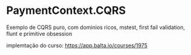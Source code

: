 # PaymentContext.CQRS
Exemplo de CQRS puro, com dominios ricos, mstest, first fail validation, flunt e primitive obsession

implemtação do curso: https://app.balta.io/courses/1975
